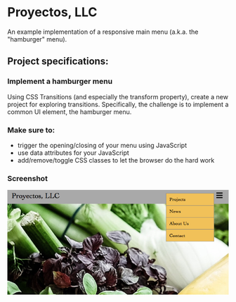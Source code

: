 # Proyectos, LLC
An example implementation of a responsive main menu (a.k.a. the "hamburger" menu).

## Project specifications:
### Implement a hamburger menu
Using CSS Transitions (and especially the transform property), create a new project for exploring transitions. Specifically, the challenge is to implement a common UI element, the hamburger menu.

### Make sure to: 
* trigger the opening/closing of your menu using JavaScript
* use data attributes for your JavaScript
* add/remove/toggle CSS classes to let the browser do the hard work

### Screenshot
![Responsive Hamburger Menu](https://raw.githubusercontent.com/jko113/proyectos/master/images/proyectos_menu.png)
